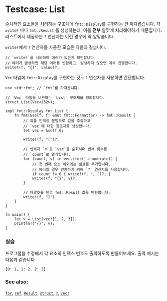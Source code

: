 # Testcase: List

순차적인 요소들을 처리하는 구조체에 `fmt::Display`를 구현하는 건 까다롭습니다.
각 `write!` 마다 `fmt::Result` 를 생성하는데, 이를 **전부** 알맞게
처리해야하기 때문입니다.
러스트에서 제공하는 `?` 연산자는 이런 경우에 딱 알맞습니다.

`write!`에서 `?` 연산자를 사용한 모습은 다음과 같습니다.

```rust,ignore
// `write!`를 시도하여 에러가 있는지 확인합니다.
// 에러가 발생하면 해당 에러를 반환하고, 발생하지 않으면 계속 진행합니다.
write!(f, "{}", value)?;
```

`Vec` 타입에 `fmt::Display`를 구현하는 것도 `?` 연산자를 사용하면
간단합니다.

```rust,editable
use std::fmt; // `fmt`를 가져옵니다.

// `Vec` 타입을 보관하는 `List` 구조체를 정의합니다.
struct List(Vec<i32>);

impl fmt::Display for List {
    fn fmt(&self, f: &mut fmt::Formatter) -> fmt::Result {
        // 튜플 인덱싱 문법으로 값을 추출하고
        // `vec`에 대한 참조자를 생성합니다.
        let vec = &self.0;

        write!(f, "[")?;

        // 반복자 `v`로 `vec`을 순회하며 반복 횟수를
        // `count`로 열거합니다.
        for (count, v) in vec.iter().enumerate() {
            // 첫 번째 요소 이외에는 쉼표를 추가합니다.
            // 에러일 경우 반환하기 위해 `?` 연산자를 사용합니다.
            if count != 0 { write!(f, ", ")?; }
            write!(f, "{}", v)?;
        }

        // 대괄호를 닫고 fmt::Result 값을 반환합니다.
        write!(f, "]")
    }
}

fn main() {
    let v = List(vec![1, 2, 3]);
    println!("{}", v);
}
```

### 실습

프로그램을 수정해서 각 요소의 인덱스 번호도 출력하도록 만들어보세요. 출력 예시는 다음과 같습니다.

```rust,ignore
[0: 1, 1: 2, 2: 3]
```

### See also:

[`for`][for], [`ref`][ref], [`Result`][result], [`struct`][struct],
[`?`][q_mark], [`vec!`][vec]

[for]: ../../../flow_control/for.md
[result]: ../../../std/result.md
[ref]: ../../../scope/borrow/ref.md
[struct]: ../../../custom_types/structs.md
[q_mark]: ../../../std/result/question_mark.md
[vec]: ../../../std/vec.md
